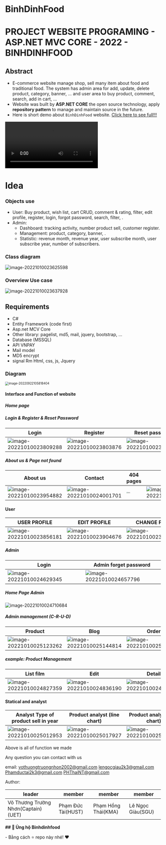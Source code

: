# BinhDinhFood

# PROJECT WEBSITE PROGRAMING - ASP.NET MVC CORE - 2022 - BINHDINHFOOD

## Abstract
- E-commerce website manage shop, sell many item about food and traditional food. The system has admin area for add, update, delete product, category, banner, ... and user area to buy product, comment, search, add in cart, ...
- Website was built by **ASP.NET CORE** the open source technology, apply **repository pattern** to manage and maintain source in the future.
- Here is short demo about `BinhDinhFood` website. [Click here to see full!!!](https://youtu.be/Zy37v0df-mM)

<video src="assets/quick demo.mp4"></video>

# Idea

### Objects use

- User: Buy product, wish list, cart CRUD, comment & rating, filter, edit profile, register, login, forgot password, search, filter, .
- Admin: 
    - Dashboard: tracking activity, number product sell, customer register.
    - Management: product, category, banner, .
    - Statistic: revenue month, revenue year, user subscribe month, user subscribe year, number of subscribers.
    

### Class diagram

![image-20221010023625598](assets/image-20221010023625598.png)

### Overview Use case 

![image-20221010023637928](assets/image-20221010023637928.png)

## Requirements
- C# 
- Entity Framework (code first)
- Asp.net MCV Core
- Other library: pagelist, md5, mail, jquery, bootstrap, ...
- Database (MSSQL)
- API VNPAY 
- Mail model
- MD5 encrypt 
- signal Rm Html, css, js, Jquery



### Diagram

<img src="./assets/image-20220922105818404.png" alt="image-20220922105818404" style="zoom:70%;" />

#### Interface and Function of website

##### Home page

##### Login & Register & Reset Password

| Login                                                        | Register                                                     | Reset password                                               |
| ------------------------------------------------------------ | ------------------------------------------------------------ | ------------------------------------------------------------ |
| ![image-20221010023809288](assets/image-20221010023809288.png) | ![image-20221010023803876](assets/image-20221010023803876.png) | ![image-20221010023814363](assets/image-20221010023814363.png) |

##### About us & Page not found

| About us                                                     | Contact                                                      | 404 pages                                                 | Help                                                         |
| ------------------------------------------------------------ | ------------------------------------------------------------ | --------------------------------------------------------- | ------------------------------------------------------------ |
| <img src="assets/image-20221010023954882.png" alt="image-20221010023954882"  /> | ![image-20221010024001701](assets/image-20221010024001701.png) | <img src="assets/404.png" alt="404" style="zoom: 25%;" /> | ![image-20221010024506243](assets/image-20221010024506243.png) |

#### User

| USER PROFILE                                                 | EDIT PROFILE                                                 | CHANGE PASS                                                  |
| ------------------------------------------------------------ | ------------------------------------------------------------ | ------------------------------------------------------------ |
| ![image-20221010023856181](assets/image-20221010023856181.png) | ![image-20221010023904676](assets/image-20221010023904676.png) | ![image-20221010023928484](assets/image-20221010023928484.png) |

##### Admin

| Login                                                        | Admin forget password                                        |
| ------------------------------------------------------------ | ------------------------------------------------------------ |
| ![image-20221010024629345](assets/image-20221010024629345.png) | ![image-20221010024657796](assets/image-20221010024657796.png) |

##### Home Page Admin

![image-20221010024710684](assets/image-20221010024710684.png)

##### Admin management (C-R-U-D)

| Product                                                      | Blog                                                         | Order                                                        | Customer                                                     |
| ------------------------------------------------------------ | ------------------------------------------------------------ | ------------------------------------------------------------ | ------------------------------------------------------------ |
| ![image-20221010025123262](assets/image-20221010025123262.png) | ![image-20221010025144814](assets/image-20221010025144814.png) | ![image-20221010025153528](assets/image-20221010025153528.png) | ![image-20221010025247921](assets/image-20221010025247921.png) |



##### example: Product Management

| List film                                                    | Edit                                                         | Detail                                                       | Delete                                                       |
| ------------------------------------------------------------ | ------------------------------------------------------------ | ------------------------------------------------------------ | ------------------------------------------------------------ |
| ![image-20221010024827359](assets/image-20221010024827359.png) | ![image-20221010024836190](assets/image-20221010024836190.png) | ![image-20221010024913510](assets/image-20221010024913510.png) | ![image-20221010024923660](assets/image-20221010024923660.png) |

#### Statical and analyst

| Analyst Type of product sell in year                         | Product analyst (line chart)                                 | Product analyst (bar chart)                                  | Product sell in month                                        |
| ------------------------------------------------------------ | ------------------------------------------------------------ | ------------------------------------------------------------ | ------------------------------------------------------------ |
| ![image-20221010025012953](assets/image-20221010025012953.png) | ![image-20221010025017927](assets/image-20221010025017927.png) | ![image-20221010025021862](assets/image-20221010025021862.png) | ![image-20221010025025773](assets/image-20221010025025773.png) |


Above is all of function we made

Any question you can contact with us

email: vothuongtruongnhon2002@gmail.com
       lengocgiau2k3@gmail.com
       Phamductai2k3@gmail.com
       PHThaiNT@gmail.com

Author:

| leader                              | member             | member              | member           |
|-------------------------------------|--------------------|---------------------|------------------|
| Võ Thương Trường Nhơn(Captain)(UET) | Phạm Đức Tài(HUST) | Phạm Hồng Thái(KMA) | Lê Ngọc Giàu(SGU)|

**## 👊 Ủng hộ Binhdinhfood**

\- Bằng cách ⭐️ repo này nhé! ❤️
